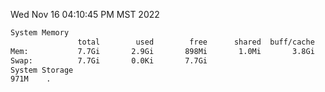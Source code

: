 Wed Nov 16 04:10:45 PM MST 2022
```bash
System Memory
               total        used        free      shared  buff/cache   available
Mem:           7.7Gi       2.9Gi       898Mi       1.0Mi       3.8Gi       4.4Gi
Swap:          7.7Gi       0.0Ki       7.7Gi
System Storage
971M	.
```
```bash
